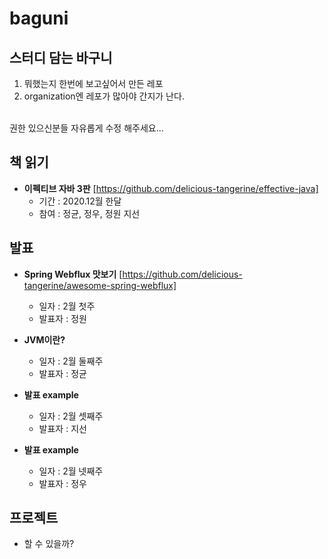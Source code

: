 # baguni
## 스터디 담는 바구니
1. 뭐했는지 한번에 보고싶어서 만든 레포
2. organization엔 레포가 많아야 간지가 난다.
<br>
권한 있으신분들 자유롭게 수정 해주세요...

## 책 읽기
- **이펙티브 자바 3판** [https://github.com/delicious-tangerine/effective-java]
  - 기간 : 2020.12월 한달
  - 참여 : 정균, 정우, 정원 지선


## 발표
- **Spring Webflux 맛보기** [https://github.com/delicious-tangerine/awesome-spring-webflux]
  - 일자 : 2월 첫주
  - 발표자 : 정원
  
- **JVM이란?**
  - 일자 : 2월 둘째주
  - 발표자 : 정균

- **발표 example**
  - 일자 : 2월 셋째주
  - 발표자 : 지선
  
- **발표 example**
  - 일자 : 2월 넷째주
  - 발표자 : 정우


## 프로젝트
- 할 수 있을까?
